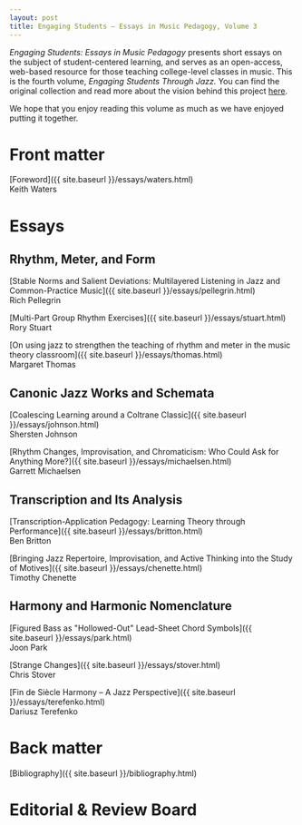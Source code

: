 ```yaml
---
layout: post
title: Engaging Students – Essays in Music Pedagogy, Volume 3
---
```


_Engaging Students: Essays in Music Pedagogy_ presents short essays on the subject of student-centered learning, and serves as an open-access, web-based resource for those teaching college-level classes in music. This is the fourth volume, *Engaging Students Through Jazz.* You can find the original collection and read more about the vision behind this project [here](http://www.flipcamp.org/engagingstudents/).

We hope that you enjoy reading this volume as much as we have enjoyed putting it together.

# Front matter

[Foreword]({{ site.baseurl }}/essays/waters.html)  
Keith Waters


# Essays

## Rhythm, Meter, and Form

[Stable Norms and Salient Deviations: Multilayered Listening in Jazz and Common-Practice Music]({{ site.baseurl }}/essays/pellegrin.html)  
Rich Pellegrin

[Multi-Part Group Rhythm Exercises]({{ site.baseurl }}/essays/stuart.html)  
Rory Stuart

[On using jazz to strengthen the teaching of rhythm and meter in the music theory classroom]({{ site.baseurl }}/essays/thomas.html)  
Margaret Thomas


## Canonic Jazz Works and Schemata

[Coalescing Learning around a Coltrane Classic]({{ site.baseurl }}/essays/johnson.html)  
Shersten Johnson

[Rhythm Changes, Improvisation, and Chromaticism: Who Could Ask for Anything More?]({{ site.baseurl }}/essays/michaelsen.html)  
Garrett Michaelsen


## Transcription and Its Analysis

[Transcription-Application Pedagogy: Learning Theory through Performance]({{ site.baseurl }}/essays/britton.html)  
Ben Britton

[Bringing Jazz Repertoire, Improvisation, and Active Thinking into the Study of Motives]({{ site.baseurl }}/essays/chenette.html)  
Timothy Chenette


## Harmony and Harmonic Nomenclature

[Figured Bass as "Hollowed-Out" Lead-Sheet Chord Symbols]({{ site.baseurl }}/essays/park.html)  
Joon Park

[Strange Changes]({{ site.baseurl }}/essays/stover.html)  
Chris Stover

[Fin de Siècle Harmony – A Jazz Perspective]({{ site.baseurl }}/essays/terefenko.html)  
Dariusz Terefenko


# Back matter

[Bibliography]({{ site.baseurl }}/bibliography.html)


# Editorial & Review Board

